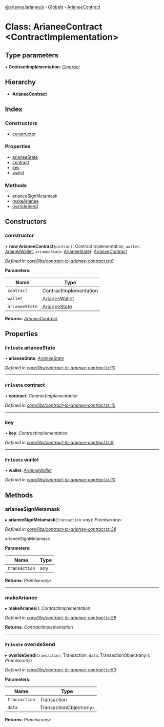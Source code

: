 [@arianee/arianeejs](../README.md) › [Globals](../globals.md) › [ArianeeContract](arianeecontract.md)

# Class: ArianeeContract <**ContractImplementation**>

## Type parameters

▪ **ContractImplementation**: *[Contract](../interfaces/contract.md)*

## Hierarchy

* **ArianeeContract**

## Index

### Constructors

* [constructor](arianeecontract.md#constructor)

### Properties

* [arianeeState](arianeecontract.md#private-arianeestate)
* [contract](arianeecontract.md#private-contract)
* [key](arianeecontract.md#key)
* [wallet](arianeecontract.md#private-wallet)

### Methods

* [arianeeSignMetamask](arianeecontract.md#arianeesignmetamask)
* [makeArianee](arianeecontract.md#makearianee)
* [overideSend](arianeecontract.md#private-overidesend)

## Constructors

###  constructor

\+ **new ArianeeContract**(`contract`: ContractImplementation, `wallet`: [ArianeeWallet](arianeewallet.md), `arianeeState`: [ArianeeState](arianeestate.md)): *[ArianeeContract](arianeecontract.md)*

*Defined in [core/libs/contract-to-arianee-contract.ts:8](https://github.com/stefdelec/arianeeJS/blob/07076e4/src/core/libs/contract-to-arianee-contract.ts#L8)*

**Parameters:**

Name | Type |
------ | ------ |
`contract` | ContractImplementation |
`wallet` | [ArianeeWallet](arianeewallet.md) |
`arianeeState` | [ArianeeState](arianeestate.md) |

**Returns:** *[ArianeeContract](arianeecontract.md)*

## Properties

### `Private` arianeeState

• **arianeeState**: *[ArianeeState](arianeestate.md)*

*Defined in [core/libs/contract-to-arianee-contract.ts:10](https://github.com/stefdelec/arianeeJS/blob/07076e4/src/core/libs/contract-to-arianee-contract.ts#L10)*

___

### `Private` contract

• **contract**: *ContractImplementation*

*Defined in [core/libs/contract-to-arianee-contract.ts:10](https://github.com/stefdelec/arianeeJS/blob/07076e4/src/core/libs/contract-to-arianee-contract.ts#L10)*

___

###  key

• **key**: *ContractImplementation*

*Defined in [core/libs/contract-to-arianee-contract.ts:8](https://github.com/stefdelec/arianeeJS/blob/07076e4/src/core/libs/contract-to-arianee-contract.ts#L8)*

___

### `Private` wallet

• **wallet**: *[ArianeeWallet](arianeewallet.md)*

*Defined in [core/libs/contract-to-arianee-contract.ts:10](https://github.com/stefdelec/arianeeJS/blob/07076e4/src/core/libs/contract-to-arianee-contract.ts#L10)*

## Methods

###  arianeeSignMetamask

▸ **arianeeSignMetamask**(`transaction`: any): *Promise‹any›*

*Defined in [core/libs/contract-to-arianee-contract.ts:38](https://github.com/stefdelec/arianeeJS/blob/07076e4/src/core/libs/contract-to-arianee-contract.ts#L38)*

arianeeSignMetamask

**Parameters:**

Name | Type |
------ | ------ |
`transaction` | any |

**Returns:** *Promise‹any›*

___

###  makeArianee

▸ **makeArianee**(): *ContractImplementation*

*Defined in [core/libs/contract-to-arianee-contract.ts:28](https://github.com/stefdelec/arianeeJS/blob/07076e4/src/core/libs/contract-to-arianee-contract.ts#L28)*

**Returns:** *ContractImplementation*

___

### `Private` overideSend

▸ **overideSend**(`transaction`: Transaction, `data`: TransactionObject‹any›): *Promise‹any›*

*Defined in [core/libs/contract-to-arianee-contract.ts:53](https://github.com/stefdelec/arianeeJS/blob/07076e4/src/core/libs/contract-to-arianee-contract.ts#L53)*

**Parameters:**

Name | Type |
------ | ------ |
`transaction` | Transaction |
`data` | TransactionObject‹any› |

**Returns:** *Promise‹any›*

